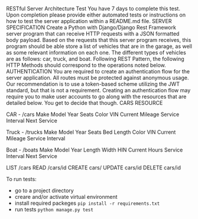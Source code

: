 RESTful Server Architecture Test
You have 7 days to complete this test. Upon completion please provide either automated tests or instructions on how to test the server application within a README.md file.
SERVER SPECIFICATION
Create a Python with Django/Django Rest Framework server program that can receive HTTP requests with a JSON formatted body payload. Based on the requests that this server program receives, this program should be able store a list of vehicles that are in the garage, as well as some relevant information on each one. The different types of vehicles are as follows: car, truck, and boat.
Following REST Pattern, the following HTTP Methods should correspond to the operations noted below.
AUTHENTICATION
You are required to create an authentication flow for the server application. All routes must be protected against anonymous usage.
Our recommendation is to use a token-based scheme utilizing the JWT standard, but that is not a requirement. Creating an authentication flow may require you to make user accounts to go along with the resources that are detailed below. You get to decide that though.
CARS RESOURCE
  
CAR - /cars
Make 
Model 
Year 
Seats 
Color 
VIN 
Current Mileage 
Service Interval 
Next Service 


Truck - /trucks
Make 
Model 
Year 
Seats 
Bed Length 
Color 
VIN 
Current Mileage 
Service Interval 

Boat - /boats
Make 
Model 
Year 
Length 
Width 
HIN 
Current Hours 
Service Interval 
Next Service 


LIST /cars
READ /cars/id
CREATE cars/
UPDATE cars/id
DELETE cars/id



To run tests:
- go to a project directory
- creare and/or activate virtual environment
- install required packeges `pip install -r requirements.txt`
- run tests  `python manage.py test`
